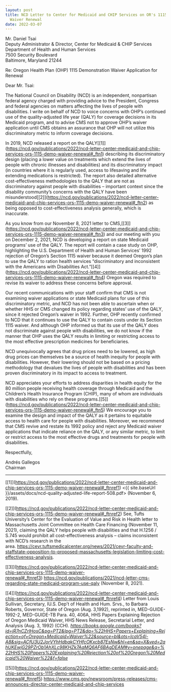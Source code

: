 ```yaml
---
layout: post
title: NCD Letter to Center for Medicaid and CHIP Services on OR's 1115 Demo
  Waiver Renewal
date: 2022-03-07
---
```

Mr. Daniel Tsai\
Deputy Administrator & Director, Center for Medicaid & CHIP Services\
Department of Health and Human Services\
7500 Security Boulevard\
Baltimore, Maryland 21244

Re: Oregon Health Plan (OHP) 1115 Demonstration Waiver Application for Renewal

Dear Mr. Tsai:

The National Council on Disability (NCD) is an independent, nonpartisan federal agency charged with providing advice to the President, Congress and federal agencies on matters affecting the lives of people with disabilities. I write on behalf of NCD to voice concerns with OHP’s continued use of the quality-adjusted life year (QALY) for coverage decisions in its Medicaid program, and to advise CMS not to approve OHP’s waiver application until CMS obtains an assurance that OHP will not utilize this discriminatory metric to inform coverage decisions.

In 2019, NCD released a report on the QALY[\[1]](https://ncd.gov/publications/2022/ncd-letter-center-medicaid-and-chip-services-ors-1115-demo-waiver-renewal#_ftn1) describing its discriminatory design (placing a lower value on treatments which extend the lives of people with chronic illnesses and disabilities) and its discriminatory impact (in countries where it is regularly used, access to lifesaving and life extending medications is restricted). The report also detailed alternative cost-effectiveness methodologies to the QALY that are not as discriminatory against people with disabilities – important context since the disability community’s concerns with the QALY have been misunderstood[\[2]](https://ncd.gov/publications/2022/ncd-letter-center-medicaid-and-chip-services-ors-1115-demo-waiver-renewal#_ftn2) as being opposed to cost-effectiveness analysis generally, which is inaccurate.

As you know from our November 8, 2021 letter to CMS,[\[3]](https://ncd.gov/publications/2022/ncd-letter-center-medicaid-and-chip-services-ors-1115-demo-waiver-renewal#_ftn3) and our meeting with you on December 2, 2021, NCD is developing a report on state Medicaid programs’ use of the QALY. The report will contain a case study on OHP, highlighting the U.S. Department of Health and Human Services’ 1992 rejection of Oregon’s Section 1115 waiver because it deemed Oregon’s plan to use the QALY to ration health services “discriminatory and inconsistent with the Americans with Disabilities Act.”[\[4]](https://ncd.gov/publications/2022/ncd-letter-center-medicaid-and-chip-services-ors-1115-demo-waiver-renewal#_ftn4) Oregon was required to revise its waiver to address these concerns before approval.

Our recent communications with your staff confirm that CMS is not examining waiver applications or state Medicaid plans for use of this discriminatory metric, and NCD has not been able to ascertain when or whether HHS or CMS changed its policy regarding states’ use of the QALY, since it rejected Oregon’s waiver in 1992. Further, OHP recently confirmed to NCD that it continues to use the QALY to contain costs under its Section 1115 waiver. And although OHP informed us that its use of the QALY does not discriminate against people with disabilities, we do not know if the manner that OHP uses the QALY results in limiting or restricting access to the most effective prescription medicines for beneficiaries.

NCD unequivocally agrees that drug prices need to be lowered, as high drug prices can themselves be a source of health inequity for people with disabilities. However, their lowering should not be based on a pricing methodology that devalues the lives of people with disabilities and has been proven discriminatory in its impact to access to treatment.

NCD appreciates your efforts to address disparities in health equity for the 80 million people receiving health coverage through Medicaid and the Children’s Health Insurance Program (CHIP), many of whom are individuals with disabilities who rely on these programs.[\[5]](https://ncd.gov/publications/2022/ncd-letter-center-medicaid-and-chip-services-ors-1115-demo-waiver-renewal#_ftn5) We encourage you to examine the design and impact of the QALY as it pertains to equitable access to health care for people with disabilities. Moreover, we recommend that CMS revive and restate its 1992 policy and reject any Medicaid waiver applications that indicate reliance on the QALY, or any similar metric, to limit or restrict access to the most effective drugs and treatments for people with disabilities.

Respectfully, 

Andrés Gallegos\
Chairman



- - -

[\[1]](https://ncd.gov/publications/2022/ncd-letter-center-medicaid-and-chip-services-ors-1115-demo-waiver-renewal#_ftnref1) <{{ site.baseUrl }}/assets/docs/ncd-quality-adjusted-life-report-508.pdf> (November 6, 2019).

[\[2]](https://ncd.gov/publications/2022/ncd-letter-center-medicaid-and-chip-services-ors-1115-demo-waiver-renewal#_ftnref2) See, Tufts University’s Center for the Evaluation of Value and Risk in Health letter to Massachusetts Joint Committee on Health Care Financing (November 11, 2021), claiming the QALY helps people with disabilities and that H.1256 / S.745 would prohibit all cost-effectiveness analysis – claims inconsistent with NCD’s research in the area. <https://cevr.tuftsmedicalcenter.org/news/2021/cevr-faculty-and-staffstate-opposition-to-proposed-massachusetts-legislation-limiting-cost-effectiveness-analysis>.

[\[3]](https://ncd.gov/publications/2022/ncd-letter-center-medicaid-and-chip-services-ors-1115-demo-waiver-renewal#_ftnref3) <https://ncd.gov/publications/2021/ncd-letter-cms-regarding-state-medicaid-program-use-qaly> (November 8, 2021).

[\[4]](https://ncd.gov/publications/2022/ncd-letter-center-medicaid-and-chip-services-ors-1115-demo-waiver-renewal#_ftnref4) Letter from Louis Sullivan, Secretary, IU.S. Dep’t of Health and Hum. Srvs., to Barbara Roberts, Governor, State of Oregon (Aug. 3,1992), reprinted in, MED-GUIDE-1992-2, MED-GUIDE-TB Para. 40, 406A, HHS Papers Explaining Rejection of Oregon Medicaid Waiver, HHS News Release, Secretarial Letter, and Analysis (Aug. 3, 1992) (CCH). *<https://books.google.com/books?id=jR7nCZrlHosC&pg=PT2&lpg=PT2&dq=%22HHS+Papers+Explaining+Rejection+of+Oregon+Medicaid+Waiver%22&source=bl&ots=IcaV54l-A8&sig=ACfU3U2JorVYhHdbakCYHfcOKxcb87EsNw&hl=en&sa=X&ved=2ahUKEwjG29PZrOb1AhXLc98KHZk7AaMQ6AF6BAgDEAM#v=onepage&q=%22HHS%20Papers%20Explaining%20Rejection%20of%20Oregon%20Medicaid%20Waiver%22&f=false>*

[\[5]](https://ncd.gov/publications/2022/ncd-letter-center-medicaid-and-chip-services-ors-1115-demo-waiver-renewal#_ftnref5) <https://www.cms.gov/newsroom/press-releases/cms-announces-director-center-medicaid-and-chip-services>
